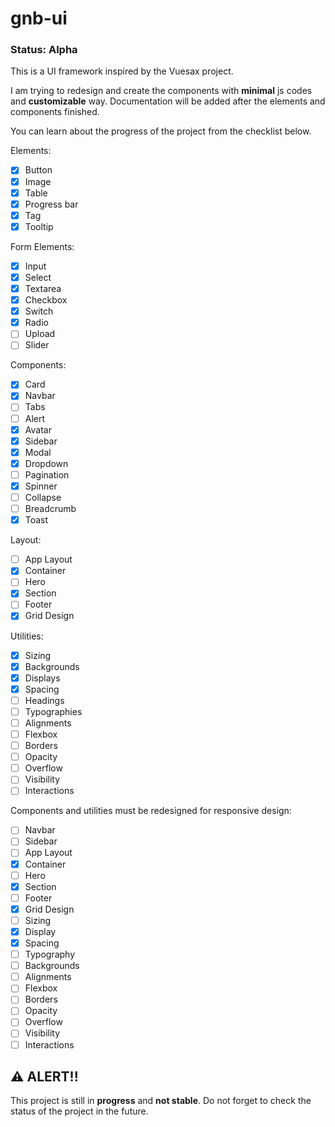 # gnb-ui

### Status: Alpha

This is a UI framework inspired by the Vuesax project.

I am trying to redesign and create the components with **minimal** js codes and **customizable** way. Documentation will be added after the elements and components finished.

You can learn about the progress of the project from the checklist below.

Elements:

- [x] Button
- [x] Image
- [x] Table
- [x] Progress bar
- [x] Tag
- [x] Tooltip

Form Elements:

- [x] Input
- [x] Select
- [x] Textarea
- [x] Checkbox
- [x] Switch
- [x] Radio
- [ ] Upload
- [ ] Slider

Components:

- [x] Card
- [x] Navbar
- [ ] Tabs
- [ ] Alert
- [x] Avatar
- [x] Sidebar
- [x] Modal
- [x] Dropdown
- [ ] Pagination
- [x] Spinner
- [ ] Collapse
- [ ] Breadcrumb
- [x] Toast

Layout:

- [ ] App Layout
- [x] Container
- [ ] Hero
- [x] Section
- [ ] Footer
- [x] Grid Design

Utilities:

- [x] Sizing
- [x] Backgrounds
- [x] Displays
- [x] Spacing
- [ ] Headings
- [ ] Typographies
- [ ] Alignments
- [ ] Flexbox
- [ ] Borders
- [ ] Opacity
- [ ] Overflow
- [ ] Visibility
- [ ] Interactions

Components and utilities must be redesigned for responsive design:

- [ ] Navbar
- [ ] Sidebar
- [ ] App Layout
- [x] Container
- [ ] Hero
- [x] Section
- [ ] Footer
- [x] Grid Design
- [ ] Sizing
- [x] Display
- [x] Spacing
- [ ] Typography
- [ ] Backgrounds
- [ ] Alignments
- [ ] Flexbox
- [ ] Borders
- [ ] Opacity
- [ ] Overflow
- [ ] Visibility
- [ ] Interactions

## ⚠️ ALERT!!

This project is still in **progress** and **not stable**. Do not forget to check the status of the project in the future.
